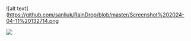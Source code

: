 
![alt text](https://github.com/sanliuk/RainDrop/blob/master/Screenshot%202024-04-11%20132714.png


[![](https://github.com/sanliuk/RainDrop/blob/master/Screenshot%202024-04-11%20165753.png)](https://youtu.be/5yO5I5KjFlI)


